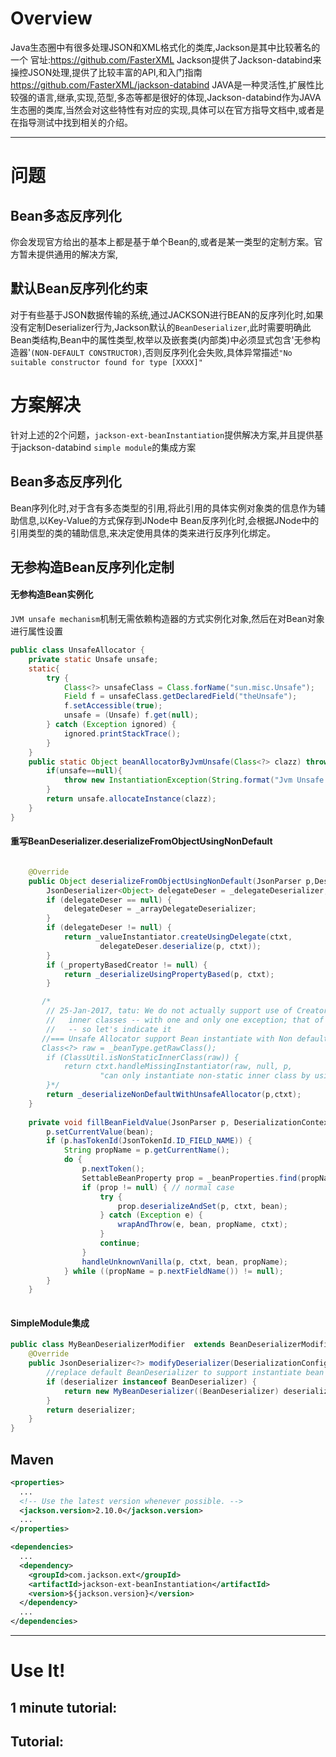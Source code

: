 # Overview

Java生态圈中有很多处理JSON和XML格式化的类库,Jackson是其中比较著名的一个
        官址:https://github.com/FasterXML
Jackson提供了Jackson-databind来操控JSON处理,提供了比较丰富的API,和入门指南 https://github.com/FasterXML/jackson-databind
JAVA是一种灵活性,扩展性比较强的语言,继承,实现,范型,多态等都是很好的体现,Jackson-databind作为JAVA生态圈的类库,当然会对这些特性有对应的实现,具体可以在官方指导文档中,或者是在指导测试中找到相关的介绍。

-----

# 问题

## Bean多态反序列化
你会发现官方给出的基本上都是基于单个Bean的,或者是某一类型的定制方案。官方暂未提供通用的解决方案,
## 默认Bean反序列化约束
对于有些基于JSON数据传输的系统,通过JACKSON进行BEAN的反序列化时,如果没有定制Deserializer行为,Jackson默认的`BeanDeserializer`,此时需要明确此Bean类结构,Bean中的属性类型,枚举以及嵌套类(内部类)中必须显式包含'无参构造器'`(NON-DEFAULT CONSTRUCTOR)`,否则反序列化会失败,具体异常描述`"No suitable constructor found for type [XXXX]"`

# 方案解决
针对上述的2个问题，`jackson-ext-beanInstantiation`提供解决方案,并且提供基于jackson-databind `simple module`的集成方案

## Bean多态反序列化
Bean序列化时,对于含有多态类型的引用,将此引用的具体实例对象类的信息作为辅助信息,以Key-Value的方式保存到JNode中
Bean反序列化时,会根据JNode中的引用类型的类的辅助信息,来决定使用具体的类来进行反序列化绑定。

## 无参构造Bean反序列化定制
#### 无参构造Bean实例化
`JVM unsafe mechanism`机制无需依赖构造器的方式实例化对象,然后在对Bean对象进行属性设置
```java
public class UnsafeAllocator {
    private static Unsafe unsafe;
    static{
        try {
            Class<?> unsafeClass = Class.forName("sun.misc.Unsafe");
            Field f = unsafeClass.getDeclaredField("theUnsafe");
            f.setAccessible(true);
            unsafe = (Unsafe) f.get(null);
        } catch (Exception ignored) {
            ignored.printStackTrace();
        }
    }
    public static Object beanAllocatorByJvmUnsafe(Class<?> clazz) throws InstantiationException {
        if(unsafe==null){
            throw new InstantiationException(String.format("Jvm Unsafe could't find,Make sure load unsafe security in [%s]",clazz.getName()));
        }
        return unsafe.allocateInstance(clazz);
    }
}
```

#### 重写BeanDeserializer.deserializeFromObjectUsingNonDefault

```java

    @Override
    public Object deserializeFromObjectUsingNonDefault(JsonParser p,DeserializationContext ctxt) throws IOException{
        JsonDeserializer<Object> delegateDeser = _delegateDeserializer;
        if (delegateDeser == null) {
            delegateDeser = _arrayDelegateDeserializer;
        }
        if (delegateDeser != null) {
            return _valueInstantiator.createUsingDelegate(ctxt,
                    delegateDeser.deserialize(p, ctxt));
        }
        if (_propertyBasedCreator != null) {
            return _deserializeUsingPropertyBased(p, ctxt);
        }

       /*
        // 25-Jan-2017, tatu: We do not actually support use of Creators for non-static
        //   inner classes -- with one and only one exception; that of default constructor!
        //   -- so let's indicate it
       //=== Unsafe Allocator support Bean instantiate with Non default creator,Include the non-static inner class =====
       Class<?> raw = _beanType.getRawClass();
        if (ClassUtil.isNonStaticInnerClass(raw)) {
            return ctxt.handleMissingInstantiator(raw, null, p,
                    "can only instantiate non-static inner class by using default, no-argument constructor");
        }*/
        return _deserializeNonDefaultWithUnsafeAllocator(p,ctxt);
    }
    
    private void fillBeanFieldValue(JsonParser p, DeserializationContext ctxt, Object bean) throws IOException {
        p.setCurrentValue(bean);
        if (p.hasTokenId(JsonTokenId.ID_FIELD_NAME)) {
            String propName = p.getCurrentName();
            do {
                p.nextToken();
                SettableBeanProperty prop = _beanProperties.find(propName);
                if (prop != null) { // normal case
                    try {
                        prop.deserializeAndSet(p, ctxt, bean);
                    } catch (Exception e) {
                        wrapAndThrow(e, bean, propName, ctxt);
                    }
                    continue;
                }
                handleUnknownVanilla(p, ctxt, bean, propName);
            } while ((propName = p.nextFieldName()) != null);
        }
    }
    
```

#### SimpleModule集成

```java
public class MyBeanDeserializerModifier  extends BeanDeserializerModifier {
    @Override
    public JsonDeserializer<?> modifyDeserializer(DeserializationConfig config, BeanDescription beanDesc, JsonDeserializer<?> deserializer) {
        //replace default BeanDeserializer to support instantiate bean with Non-default creator.
        if (deserializer instanceof BeanDeserializer) {
            return new MyBeanDeserializer((BeanDeserializer) deserializer);
        }
        return deserializer;
    }
}
```

## Maven


```xml
<properties>
  ...
  <!-- Use the latest version whenever possible. -->
  <jackson.version>2.10.0</jackson.version>
  ...
</properties>

<dependencies>
  ...
  <dependency>
    <groupId>com.jackson.ext</groupId>
    <artifactId>jackson-ext-beanInstantiation</artifactId>
    <version>${jackson.version}</version>
  </dependency>
  ...
</dependencies>
```



-----

# Use It!



## 1 minute tutorial: 



## Tutorial:






